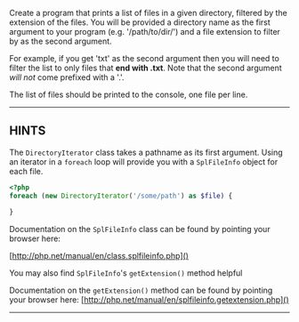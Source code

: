 Create a program that prints a list of files in a given directory, filtered by the extension of the files. You will be provided a directory name as the first argument to your program (e.g. '/path/to/dir/') and a file extension to filter by as the second argument.

For example, if you get 'txt' as the second argument then you will need to filter the list to only files that **end with .txt**. Note that the second argument _will not_ come prefixed with a '.'.

The list of files should be printed to the console, one file per line.

----------------------------------------------------------------------
## HINTS

The `DirectoryIterator` class takes a pathname as its first argument. Using an iterator in a `foreach` loop will provide you with a `SplFileInfo` object for each file.

```php
<?php
foreach (new DirectoryIterator('/some/path') as $file) {
    
}
```

Documentation on the `SplFileInfo` class can be found by pointing your browser here:

[http://php.net/manual/en/class.splfileinfo.php]()

You may also find `SplFileInfo`'s `getExtension()` method helpful

Documentation on the `getExtension()` method can be found by pointing your browser here:
[http://php.net/manual/en/splfileinfo.getextension.php]()

----------------------------------------------------------------------